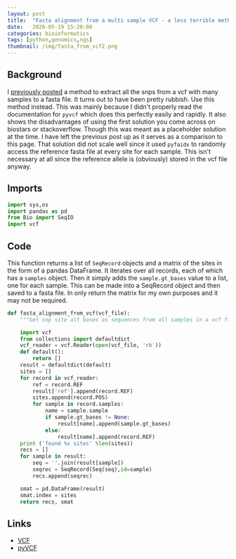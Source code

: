 ```yaml
---
layout: post
title:  "Fasta alignment from a multi sample VCF - a less terrible method"
date:   2020-05-19 15:20:00
categories: bioinformatics
tags: [python,genomics,ngs]
thumbnail: /img/fasta_from_vcf2.png
---
```


## Background

I [previously posted](/bioinformatics/vcf-sites-fasta) a method to extract all the snps from a vcf with many samples to a fasta file. It turns out to have been pretty rubbish. Use this method instead. This was mainly because I didn't properly read the documentation for `pyvcf` which does this perfectly easily and rapidly. It also shows the disadvantages of using the first solution you come across on biostars or stackoverflow. Though this was meant as a placeholder solution at the time.
I have left the previous post up as it serves as a comparison to this page. That solution did not scale well since it used `pyfaidx` to randomly access the reference fasta file at every site for each sample. This isn't necessary at all since the reference allele is (obviously) stored in the vcf file anyway.

## Imports

```python
import sys,os
import pandas as pd
from Bio import SeqIO
import vcf
```

## Code

This function returns a list of `SeqRecord` objects and a matrix of the sites in the form of a pandas DataFrame. It iterates over all records, each of which has a `samples` object. Then it simply adds the `sample.gt_bases` value to a list, one for each sample. This can be made into a SeqRecord object and then saved to a fasta file. In only return the matrix for my own purposes and it may not be required.

```python
def fasta_alignment_from_vcf(vcf_file):
    """Get snp site alt bases as sequences from all samples in a vcf file"""

    import vcf
    from collections import defaultdict
    vcf_reader = vcf.Reader(open(vcf_file, 'rb'))  
    def default():
        return []
    result = defaultdict(default)
    sites = []
    for record in vcf_reader:
        ref = record.REF
        result['ref'].append(record.REF)
        sites.append(record.POS)
        for sample in record.samples:
            name = sample.sample
            if sample.gt_bases != None:
                result[name].append(sample.gt_bases)
            else:
                result[name].append(record.REF)
    print ('found %s sites' %len(sites))
    recs = []
    for sample in result:
        seq = ''.join(result[sample])
        seqrec = SeqRecord(Seq(seq),id=sample)
        recs.append(seqrec)

    smat = pd.DataFrame(result)
    smat.index = sites
    return recs, smat
```

## Links

* [VCF](https://en.wikipedia.org/wiki/Variant_Call_Format)
* [pyVCF](https://pyvcf.readthedocs.io/en/latest/index.html)
